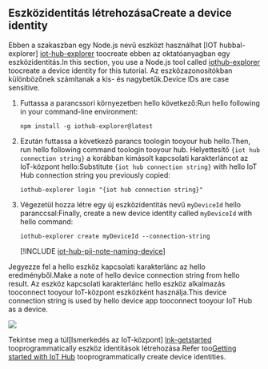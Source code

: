 ## <a name="create-a-device-identity"></a><span data-ttu-id="547fe-101">Eszközidentitás létrehozása</span><span class="sxs-lookup"><span data-stu-id="547fe-101">Create a device identity</span></span>

<span data-ttu-id="547fe-102">Ebben a szakaszban egy Node.js nevű eszközt használhat [IOT hubbal-explorer] [ iot-hub-explorer] toocreate ebben az oktatóanyagban egy eszközidentitás.</span><span class="sxs-lookup"><span data-stu-id="547fe-102">In this section, you use a Node.js tool called [iothub-explorer][iot-hub-explorer] toocreate a device identity for this tutorial.</span></span> <span data-ttu-id="547fe-103">Az eszközazonosítókban különbözőnek számítanak a kis- és nagybetűk.</span><span class="sxs-lookup"><span data-stu-id="547fe-103">Device IDs are case sensitive.</span></span>

1. <span data-ttu-id="547fe-104">Futtassa a parancssori környezetben hello következő:</span><span class="sxs-lookup"><span data-stu-id="547fe-104">Run hello following in your command-line environment:</span></span>

    `npm install -g iothub-explorer@latest`

1. <span data-ttu-id="547fe-105">Ezután futtassa a következő parancs toologin tooyour hub hello.</span><span class="sxs-lookup"><span data-stu-id="547fe-105">Then, run hello following command toologin tooyour hub.</span></span> <span data-ttu-id="547fe-106">Helyettesítő `{iot hub connection string}` a korábban kimásolt kapcsolati karakterláncot az IoT-központ hello:</span><span class="sxs-lookup"><span data-stu-id="547fe-106">Substitute `{iot hub connection string}` with hello IoT Hub connection string you previously copied:</span></span>

    `iothub-explorer login "{iot hub connection string}"`

1. <span data-ttu-id="547fe-107">Végezetül hozza létre egy új eszközidentitás nevű `myDeviceId` hello paranccsal:</span><span class="sxs-lookup"><span data-stu-id="547fe-107">Finally, create a new device identity called `myDeviceId` with hello command:</span></span>

    `iothub-explorer create myDeviceId --connection-string`

   [!INCLUDE [iot-hub-pii-note-naming-device](iot-hub-pii-note-naming-device.md)]

<span data-ttu-id="547fe-108">Jegyezze fel a hello eszköz kapcsolati karakterlánc az hello eredményből.</span><span class="sxs-lookup"><span data-stu-id="547fe-108">Make a note of hello device connection string from hello result.</span></span> <span data-ttu-id="547fe-109">Az eszköz kapcsolati karakterlánc hello eszköz alkalmazás tooconnect tooyour IoT-központ eszközként használja.</span><span class="sxs-lookup"><span data-stu-id="547fe-109">This device connection string is used by hello device app tooconnect tooyour IoT Hub as a device.</span></span>

![][img-identity]

<span data-ttu-id="547fe-110">Tekintse meg a túl[Ismerkedés az IoT-központ] [ lnk-getstarted] tooprogrammatically eszköz identitások létrehozása.</span><span class="sxs-lookup"><span data-stu-id="547fe-110">Refer too[Getting started with IoT Hub][lnk-getstarted] tooprogrammatically create device identities.</span></span>

<!-- images and links -->
[img-identity]: media/iot-hub-get-started-create-device-identity/devidentity.png

[iot-hub-explorer]: https://github.com/Azure/iothub-explorer/blob/master/readme.md

[lnk-getstarted]: ../articles/iot-hub/iot-hub-csharp-csharp-getstarted.md
